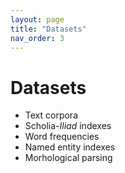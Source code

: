 ```yaml
---
layout: page
title: "Datasets"
nav_order: 3
---
```



# Datasets

- Text corpora
- Scholia-*Iliad* indexes
- Word frequencies
- Named entity indexes
- Morhological parsing